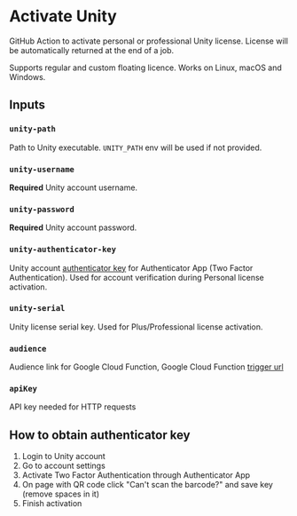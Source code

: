 # Activate Unity

GitHub Action to activate personal or professional Unity license. License will be automatically returned at the end of a job.

Supports regular and custom floating licence.
Works on Linux, macOS and Windows.

## Inputs

### `unity-path`

Path to Unity executable. `UNITY_PATH` env will be used if not provided.

### `unity-username`

**Required** Unity account username.

### `unity-password`

**Required** Unity account password.

### `unity-authenticator-key`

Unity account [authenticator key](#How-to-obtain-authenticator-key) for Authenticator App (Two Factor Authentication). Used for account verification during Personal license activation.

### `unity-serial`

Unity license serial key. Used for Plus/Professional license activation.

### `audience`
Audience link for Google Cloud Function, Google Cloud Function [trigger url](https://cloud.google.com/functions/docs/console-quickstart)

### `apiKey`
API key needed for HTTP requests

## How to obtain authenticator key

1. Login to Unity account
2. Go to account settings
3. Activate Two Factor Authentication through Authenticator App
4. On page with QR code click "Can't scan the barcode?" and save key (remove spaces in it)
5. Finish activation
